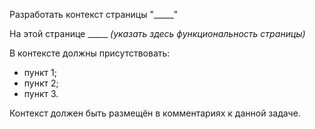 Разработать контекст страницы "_____"

На этой странице _____ *(указать здесь функциональность страницы)*

В контексте должны присутствовать:
- пункт 1;
- пункт 2;
- пункт 3.

Контекст должен быть размещён в комментариях к данной задаче.
